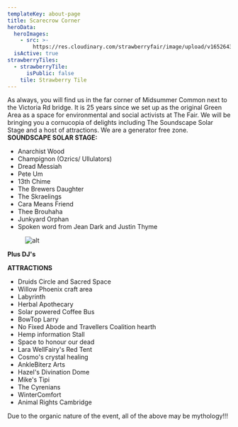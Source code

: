 ```yaml
---
templateKey: about-page
title: Scarecrow Corner
heroData:
  heroImages:
    - src: >-
        https://res.cloudinary.com/strawberryfair/image/upload/v1652643970/Scarecrow_Corner_etry3y.jpg
  isActive: true
strawberryTiles:
  - strawberryTile:
      isPublic: false
    tile: Strawberry Tile
---
```

As always, you will find us in the far corner of Midsummer Common next to the Victoria Rd bridge.
It is 25 years since we set up as the original Green Area as a space for environmental and social activists at The Fair.
We will be bringing you a cornucopia of delights including The Soundscape Solar Stage and a host of attractions. We are a generator free zone.
**SOUNDSCAPE SOLAR STAGE:**

* Anarchist Wood
* Champignon (Ozrics/ Ullulators)
* Dread Messiah
* Pete Um
* 13th Chime
* The Brewers Daughter
* The Skraelings
* Cara Means Friend
* Thee Brouhaha
* Junkyard Orphan
* Spoken word from Jean Dark and Justin Thyme

<figure><img src="https://res.cloudinary.com/strawberryfair/image/upload/v1653429342/Solar_Stage_Scarecrow_Corner_szd09l.jpg" alt="alt" class="html-embedded-image-medium"></figure>

**Plus DJ's**

**ATTRACTIONS**

* Druids Circle and Sacred Space
* Willow Phoenix craft area
* Labyrinth
* Herbal Apothecary
* Solar powered Coffee Bus
* BowTop Larry
* No Fixed Abode and Travellers Coalition hearth
* Hemp information Stall
* Space to honour our dead
* Lara WellFairy's Red Tent
* Cosmo's crystal healing
* AnkleBiterz Arts
* Hazel's Divination Dome
* Mike's Tipi
* The Cyrenians
* WinterComfort
* Animal Rights Cambridge

Due to the organic nature of the event, all of the above may be mythology!!!
